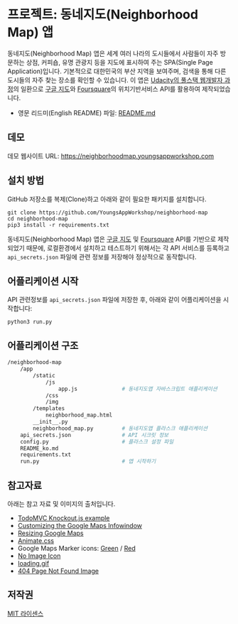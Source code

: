 # 프로젝트: 동네지도(Neighborhood Map) 앱

동네지도(Neighborhood Map) 앱은 세계 여러 나라의 도시들에서 사람들이 자주 방문하는 상점, 커피숍, 유명 관광지 등을 지도에 표시하여 주는 SPA(Single Page Application)입니다. 기본적으로 대한민국의 부산 지역을 보여주며, 검색을 통해 다른 도시들의 자주 찾는 장소를 확인할 수 있습니다. 이 앱은 [Udacity의 풀스택 웹개발자 과정](https://www.udacity.com/course/full-stack-web-developer-nanodegree--nd004)의 일환으로 [구글 지도](https://developers.google.com/maps/)와  [Foursquare](https://developer.foursquare.com/)의 위치기반서비스 API를 활용하여 제작되었습니다.

- 영문 리드미(English README) 파일: [README.md](/README.md)

## 데모
데모 웹사이트 URL: https://neighborhoodmap.youngsappworkshop.com

## 설치 방법
GitHub 저장소를 복제(Clone)하고 아래와 같이 필요한 패키지를 설치합니다.

```
git clone https://github.com/YoungsAppWorkshop/neighborhood-map
cd neighborhood-map
pip3 install -r requirements.txt
```

동네지도(Neighborhood Map) 앱은 [구글 지도](https://developers.google.com/maps/) 및 [Foursquare](https://developer.foursquare.com/) API를 기반으로 제작되었기 때문에, 로컬환경에서 설치하고 테스트하기 위해서는 각 API 서비스를 등록하고 `api_secrets.json` 파일에 관련 정보를 저장해야 정상적으로 동작합니다.

## 어플리케이션 시작
API 관련정보를 `api_secrets.json` 파일에 저장한 후, 아래와 같이 어플리케이션을 시작합니다:

```
python3 run.py
```

## 어플리케이션 구조
```bash
/neighborhood-map
    /app
        /static
            /js
                app.js              # 동네지도앱 자바스크립트 애플리케이션
            /css
            /img
        /templates
            neighborhood_map.html
        __init__.py
        neighborhood_map.py         # 동네지도앱 플라스크 애플리케이션
    api_secrets.json                # API 시크릿 정보
    config.py                       # 플라스크 설정 파일
    README_ko.md
    requirements.txt
    run.py                          # 앱 시작하기
```

## 참고자료
아래는 참고 자료 및 이미지의 출처입니다.
- [TodoMVC Knockout.js example](http://todomvc.com/examples/knockoutjs/)
- [Customizing the Google Maps Infowindow](https://codepen.io/Marnoto/pen/xboPmG)
- [Resizing Google Maps](http://jsfiddle.net/n5c01zw5/)
- [Animate.css](https://daneden.github.io/animate.css/)
- Google Maps Marker icons: [Green](https://pixabay.com/en/poi-location-pin-marker-position-304466/) / [Red](https://pixabay.com/en/location-poi-pin-marker-position-304467/)
- [No Image Icon](https://www.iconfinder.com/icons/103591/cancel_image_icon#size=128)
- [loading.gif](https://preloaders.net/)
- [404 Page Not Found Image](https://pixabay.com/en/not-found-website-error-page-404-1770320/)


## 저작권
[MIT 라이센스](/LICENSE)
